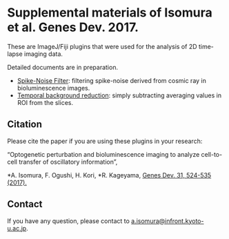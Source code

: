 # Supplemental materials of Isomura et al. Genes Dev. 2017. 

These are ImageJ/Fiji plugins that were used for the analysis of 2D time-lapse imaging data.

Detailed documents are in preparation.

- [Spike-Noise Filter](https://github.com/aisomur/genes_dev_2017/releases): filtering spike-noise derived from cosmic ray in bioluminescence images.
- [Temporal background reduction](https://github.com/aisomur/genes_dev_2017/releases): simply subtracting averaging values in ROI from the slices.

## Citation

Please cite the paper if you are using these plugins in your research:

“Optogenetic perturbation and bioluminescence imaging to analyze cell-to-cell transfer of oscillatory information”,

*A. Isomura, F. Ogushi, H. Kori, *R. Kageyama, [Genes Dev. 31, 524-535 (2017).](https://doi.org/10.1101/gad.294546.116)

## Contact

If you have any question, please contact to a.isomura@infront.kyoto-u.ac.jp.

